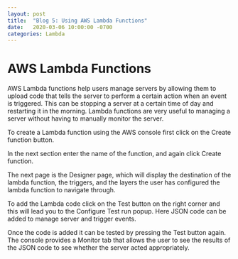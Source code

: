 ```yaml
---
layout: post
title:  "Blog 5: Using AWS Lambda Functions"
date:   2020-03-06 10:00:00 -0700
categories: Lambda
---
```

# AWS Lambda Functions
AWS Lambda functions help users manage servers by allowing them to upload code that tells the server to perform a certain action when an event is triggered. This can be stopping a server at a certain time of day and restarting it in the morning. Lambda functions are very useful to managing a server without having to manually monitor the server. 

To create a Lambda function using the AWS console first click on the Create function button. 

In the next section enter the name of the function, and again click Create function. 

The next page is the Designer page, which will display the destination of the lambda function, the triggers, and the layers the user has configured the lambda function to navigate through. 

To add the Lambda code click on the Test button on the right corner and this will lead you to the Configure Test run popup. Here JSON code can be added to manage server and trigger events. 

Once the code is added it can be tested by pressing the Test button again. The console provides a Monitor tab that allows the user to see the results of the JSON code to see whether the server acted appropriately.  
